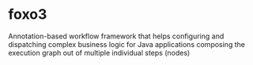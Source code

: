 # foxo3
Annotation-based workflow framework that helps configuring and dispatching complex business logic for Java applications composing the execution graph out of multiple individual steps (nodes)
